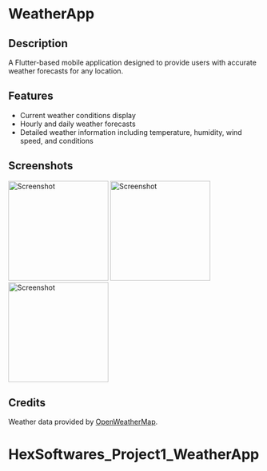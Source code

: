 # WeatherApp

## Description

A Flutter-based mobile application designed to provide users with accurate weather forecasts for any location. 


## Features
- Current weather conditions display
- Hourly and daily weather forecasts
- Detailed weather information including temperature, humidity, wind speed, and conditions


## Screenshots
<img src="https://github.com/user-attachments/assets/f923b876-7fd9-46c3-be3b-b84477ed4ca0" alt="Screenshot" width="200"/>
<img src="https://github.com/user-attachments/assets/74aa09a5-dc3e-466e-a024-821662337648" alt="Screenshot" width="200"/>
<img src="https://github.com/user-attachments/assets/91457126-184c-410b-8cfa-d38daebe36ff" alt="Screenshot" width="200"/>




## Credits
Weather data provided by [OpenWeatherMap](https://openweathermap.org/).


# HexSoftwares_Project1_WeatherApp
